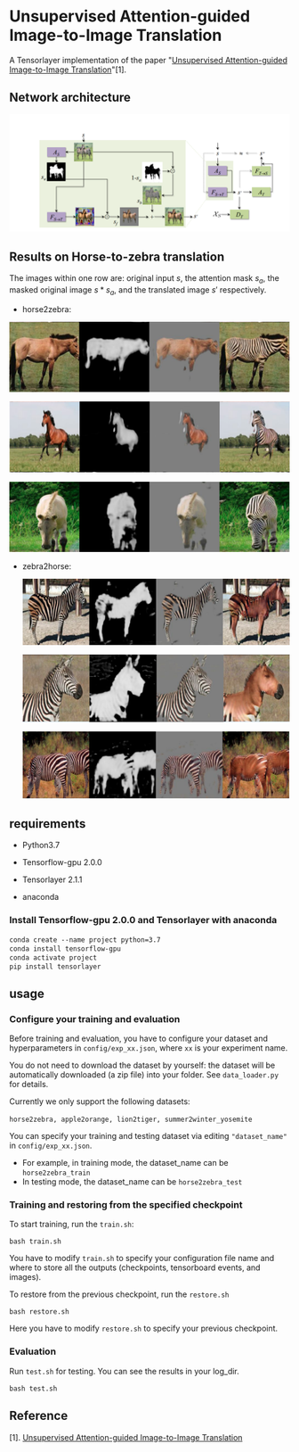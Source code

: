 # Unsupervised Attention-guided Image-to-Image Translation

A Tensorlayer implementation of the paper "[Unsupervised Attention-guided Image-to-Image Translation](https://arxiv.org/pdf/1806.02311.pdf)"[1].



## Network architecture

![network_structure](./imgs/network_structure.png)



## Results on Horse-to-zebra translation

The images within one row are: original input $s$, the attention mask $s_a$, the masked original image $s * s_a$, and the translated image $s'$ respectively. 

- horse2zebra:

![h2z1](./imgs/h2z1.png)

![h2z2](./imgs/h2z2.png)

![h2z3](./imgs/h2z3.png)

- zebra2horse:

    ![z2h1](./imgs/z2h1.png)

    ![z2h2](./imgs/z2h2.png)

    ![z2h3](./imgs/z2h3.png)



## requirements

- Python3.7
- Tensorflow-gpu 2.0.0
- Tensorlayer 2.1.1

- anaconda



### Install Tensorflow-gpu 2.0.0 and Tensorlayer with anaconda

```shell
conda create --name project python=3.7
conda install tensorflow-gpu
conda activate project
pip install tensorlayer
```





## usage

### Configure your training and evaluation

Before training and evaluation, you have to configure your dataset and hyperparameters in `config/exp_xx.json`, where `xx` is your experiment name.

You do not need to download the dataset by yourself: the dataset will be automatically downloaded (a zip file) into your folder. See `data_loader.py` for details.

Currently we only support the following datasets:

`horse2zebra, apple2orange, lion2tiger, summer2winter_yosemite `

You can specify your training and testing dataset via editing `"dataset_name"` in `config/exp_xx.json`.

- For example, in training mode, the dataset_name can be `horse2zebra_train`
- In testing mode, the dataset_name can be `horse2zebra_test`



### Training and restoring from the specified checkpoint

To start training, run the `train.sh`:

```shell
bash train.sh
```

You have to modify `train.sh` to specify your configuration file name and where to store all the outputs (checkpoints, tensorboard events, and images).



To restore from the previous checkpoint, run the `restore.sh`

```shell
bash restore.sh
```

Here you have to modify `restore.sh` to specify your previous checkpoint.

### Evaluation

Run `test.sh`  for testing. You can see the results in your log_dir.

```shell
bash test.sh
```



 

## Reference

[1]. [Unsupervised Attention-guided Image-to-Image Translation](https://arxiv.org/pdf/1806.02311.pdf)
